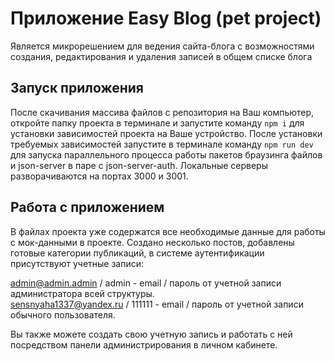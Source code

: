 # Приложение Easy Blog (pet project)

Является микрорешением для ведения сайта-блога с возможностями создания, редактирования и удаления записей в общем списке блога

## Запуск приложения

После скачивания массива файлов с репозитория на Ваш компьютер, откройте папку проекта в терминале и запустите команду `npm i` для установки зависимостей проекта на Ваше устройство.
После установки требуемых зависимостей запустите в терминале команду `npm run dev` для запуска параллельного процесса работы пакетов браузинга файлов и json-server в паре с json-server-auth. Локальные серверы разворачиваются на портах 3000 и 3001.

## Работа с приложением

В файлах проекта уже содержатся все необходимые данные для работы с мок-данными в проекте. Создано несколько постов, добавлены готовые категории публикаций, в системе аутентификации присутствуют учетные записи: 

admin@admin.admin / admin - email / пароль от учетной записи администратора всей структуры.<br>
sensnyaha1337@yandex.ru / 111111 - email / пароль от учетной записи обычного пользователя.

Вы также можете создать свою учетную запись и работать с ней посредством панели администрирования в личном кабинете.
